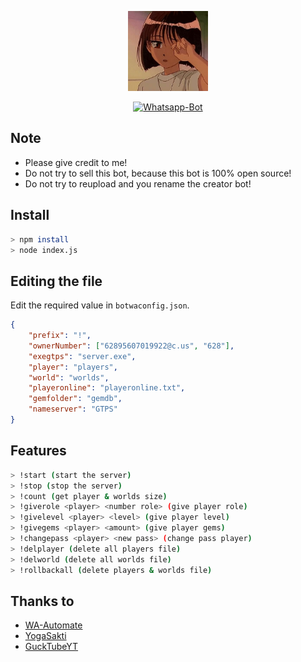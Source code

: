 <p align="center">
<img src="https://raw.githubusercontent.com/jesen-n/gtpscontrollerwabot/master/media/image.jpg" width="128" height="128"/>
</p>
<p align="center">
<a href="#"><img title="Whatsapp-Bot" src="https://img.shields.io/badge/Whatsapp Bot-green?colorA=%23ff0000&colorB=%23017e40&style=for-the-badge"></a>
</p>

## Note
- Please give credit to me!
- Do not try to sell this bot, because this bot is 100% open source!
- Do not try to reupload and you rename the creator bot!

## Install
```bash
> npm install
> node index.js
```
##  Editing the file
Edit the required value in `botwaconfig.json`.
```json
{
    "prefix": "!",
    "ownerNumber": ["62895607019922@c.us", "628"],
    "exegtps": "server.exe",
    "player": "players",
    "world": "worlds",
    "playeronline": "playeronline.txt",
    "gemfolder": "gemdb",
    "nameserver": "GTPS"
}
```
## Features
```bash
> !start (start the server)
> !stop (stop the server)
> !count (get player & worlds size)
> !giverole <player> <number role> (give player role)
> !givelevel <player> <level> (give player level)
> !givegems <player> <amount> (give player gems)
> !changepass <player> <new pass> (change pass player)
> !delplayer (delete all players file)
> !delworld (delete all worlds file)
> !rollbackall (delete players & worlds file)
```

## Thanks to
- [WA-Automate](https://github.com/open-wa/wa-automate-nodejs)
- [YogaSakti](https://github.com/YogaSakti/imageToSticker)
- [GuckTubeYT](https://github.com/GuckTubeYT/GTPSControllerDiscordBot)


